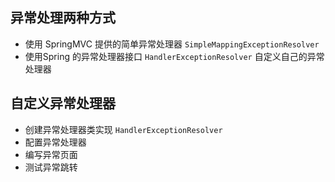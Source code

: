 ## 异常处理两种方式
- 使用 SpringMVC 提供的简单异常处理器 `SimpleMappingExceptionResolver`
- 使用Spring 的异常处理器接口 `HandlerExceptionResolver` 自定义自己的异常处理器

## 自定义异常处理器
- 创建异常处理器类实现 `HandlerExceptionResolver`
- 配置异常处理器
- 编写异常页面
- 测试异常跳转